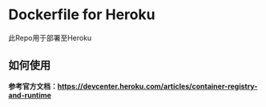 # Dockerfile for Heroku
此Repo用于部署至Heroku

## 如何使用
**参考官方文档：https://devcenter.heroku.com/articles/container-registry-and-runtime**
